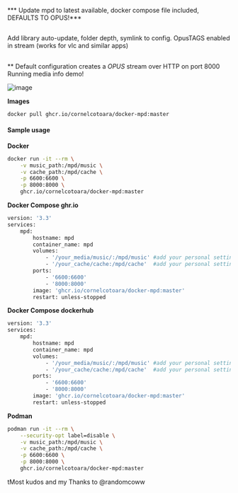 
*** Update mpd to latest available, docker compose file included, DEFAULTS TO OPUS!***
## 
Add library auto-update, folder depth, symlink to config.
OpusTAGS enabled in stream (works for vlc and similar apps)
##

** Default configuration creates a *OPUS* stream over HTTP on port 8000
Running media info demo!

![image](https://user-images.githubusercontent.com/94889846/143832781-b9c9d816-f915-4e85-ac06-c5c70c013353.png)


**Images**

```bash
docker pull ghcr.io/cornelcotoara/docker-mpd:master
```

#### Sample usage
**Docker** 

```bash
docker run -it --rm \
    -v music_path:/mpd/music \
    -v cache_path:/mpd/cache \
    -p 6600:6600 \
    -p 8000:8000 \
    ghcr.io/cornelcotoara/docker-mpd:master
```

**Docker Compose ghr.io**
```bash
version: '3.3'
services:
    mpd:
        hostname: mpd
        container_name: mpd
        volumes:
            - '/your_media/music/:/mpd/music' #add your personal settings
            - '/your_cache/cache:/mpd/cache'  #add your personal settings
        ports:
            - '6600:6600'
            - '8000:8000'
        image: 'ghcr.io/cornelcotoara/docker-mpd:master'
        restart: unless-stopped
```

**Docker Compose dockerhub**

```bash
version: '3.3'
services:
    mpd:
        hostname: mpd
        container_name: mpd
        volumes:
            - '/your_media/music/:/mpd/music' #add your personal settings
            - '/your_cache/cache:/mpd/cache'  #add your personal settings
        ports:
            - '6600:6600'
            - '8000:8000'
        image: 'ghcr.io/cornelcotoara/docker-mpd:master'
        restart: unless-stopped
```

**Podman**

```bash
podman run -it --rm \
    --security-opt label=disable \
    -v music_path:/mpd/music \
    -v cache_path:/mpd/cache \
    -p 6600:6600 \
    -p 8000:8000 \
    ghcr.io/cornelcotoara/docker-mpd:master
```

tMost kudos and my Thanks to @randomcoww
